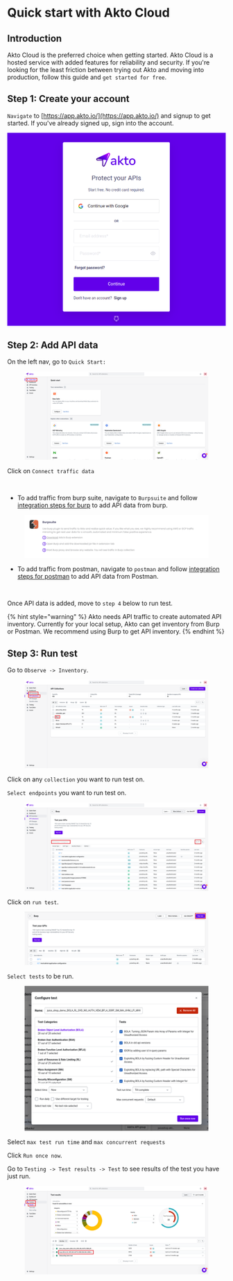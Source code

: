 # Quick start with Akto Cloud

## Introduction

Akto Cloud is the preferred choice when getting started. Akto Cloud is a hosted service with added features for reliability and security. If you're looking for the least friction between trying out Akto and moving into production, follow this guide and `get started for free`.

## Step 1: Create your account

`Navigate` to [https://app.akto.io/](https://app.akto.io/) and signup to get started. If you've already signed up, sign into the account.

![](<../.gitbook/assets/Screen Shot 2023-01-10 at 3.48.28 PM.png>)

## Step 2: Add API data

On the left nav, go to `Quick Start:`

<figure><img src="../.gitbook/assets/Frame 10 (1).png" alt=""><figcaption></figcaption></figure>

Click on `Connect traffic data`

<figure><img src="../.gitbook/assets/Frame 11 (1).png" alt=""><figcaption></figcaption></figure>

* To add traffic from burp suite, navigate to `Burpsuite` and follow [integration steps for burp](broken-reference) to add API data from burp.

<figure><img src="../.gitbook/assets/Screenshot 2023-01-26 at 3.32.50 PM (1).png" alt=""><figcaption></figcaption></figure>

* To add traffic from postman, navigate to `postman` and follow [integration steps for postman](../add-api-data/integrations/postman.md) to add API data from Postman.

<figure><img src="../.gitbook/assets/Screen Shot 2023-01-10 at 5.12.55 PM (1).png" alt=""><figcaption></figcaption></figure>

Once API data is added, move to `step 4` below to run test.

{% hint style="warning" %}
Akto needs API traffic to create automated API inventory. Currently for your local setup, Akto can get inventory from Burp or Postman. We recommend using Burp to get API inventory.
{% endhint %}

## Step 3: Run test

Go to `Observe -> Inventory`.

<figure><img src="../.gitbook/assets/Frame 20 (2).png" alt=""><figcaption></figcaption></figure>

Click on any `collection` you want to run test on.

`Select endpoints` you want to run test on.

<figure><img src="../.gitbook/assets/Frame 21 (1).png" alt=""><figcaption></figcaption></figure>

Click on `run test`.

<figure><img src="../.gitbook/assets/Frame 22 (1).png" alt=""><figcaption></figcaption></figure>

`Select tests` to be run.

<figure><img src="../.gitbook/assets/Screen Shot 2023-01-10 at 5.26 1.png" alt=""><figcaption></figcaption></figure>

Select `max test run time` and `max concurrent requests`

Click `Run once now`.

Go to `Testing -> Test results -> Test` to see results of the test you have just run.

<figure><img src="../.gitbook/assets/Frame 23 (1).png" alt=""><figcaption></figcaption></figure>

